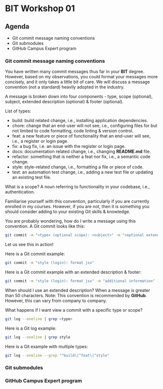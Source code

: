 
# BIT Workshop 01

## Agenda

- Git commit message naming conventions
- Git submodules
- GitHub Campus Expert program

### Git commit message naming conventions

You have written many commit messages thus far in your **BIT** degree. However, based on my observations, you could format your messages more concisely, and it only takes a little bit of care. We will discuss a message convention (not a standard) heavily adopted in the industry.

A message is broken down into four components - type, scope (optional), subject, extended description (optional) & footer (optional).

List of types:
* build: build related change, i.e., installing application dependencies.
* chore: change that an end-user will not see, i.e., configuring files for but not limited to code formatting, code linting & version control.
* feat: a new feature or piece of functionality that an end-user will see, i.e., a register or login page.
* fix: a bug fix, i.e. an issue with the register or login page.
* docs: documentation related change, i.e., changing **README.md** file.
* refactor: something that is neither a feat nor fix, i.e., a semantic code change.
* style: style-related change, i.e., formatting a file or piece of code.
* test: an automation test change, i.e., adding a new test file or updating an existing test file.

What is a scope? A noun referring to functionality in your codebase, i.e., authentication. 

Familiarise yourself with this convention, particularly if you are currently enrolled in my courses. However, if you are not, then it is something you should consider adding to your existing Git skills & knowledge.

You are probably wondering, how do I write a message using this convention. A Git commit looks like this:

```bash
git commit -m "<type> (optional scope): <subject>" -m "<optional extended description>" -m <optional footer>
```

Let us see this in action!

Here is a Git commit example:

```bash
git commit -m "style (login): format jsx"
```

Here is a Git commit example with an extended description & footer:

```bash
git commit -m "style (login): format jsx" -m "additional information" -m "PR Close #12345"
```

When should I use an extended description? When a message is greater than 50 characters. Note: This convention is recommended by **GitHub**. However, this can vary from company to company.

What happens if I want view a commit with a specific type or scope? 

```bash
git log --oneline | grep <type>
```

Here is a Git log example:

```bash
git log --oneline | grep style
```

Here is a Git example with multiple types:
 
```bash
git log --oneline --grep "^build\|^feat\|^style"
```

### Git submodules

### GitHub Campus Expert program
